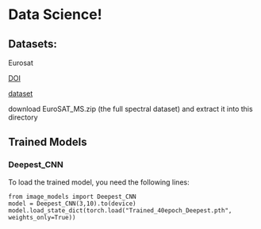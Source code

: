 # Data Science!

## Datasets:

Eurosat

[DOI](10.1109/IGARSS.2018.8519248)

[dataset](https://zenodo.org/records/7711810#.ZAm3k-zMKEA)

download EuroSAT_MS.zip (the full spectral dataset) and extract it into this directory


## Trained Models

### Deepest_CNN



To load the trained model, you need the following lines:
```
from image_models import Deepest_CNN
model = Deepest_CNN(3,10).to(device)
model.load_state_dict(torch.load("Trained_40epoch_Deepest.pth", weights_only=True))
```
